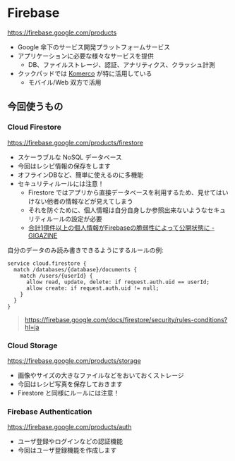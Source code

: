# Firebase

https://firebase.google.com/products

- Google 傘下のサービス開発プラットフォームサービス
- アプリケーションに必要な様々なサービスを提供
  - DB、ファイルストレージ、認証、アナリティクス、クラッシュ計測
- クックパッドでは [Komerco](https://komer.co/) が特に活用している
  - モバイル/Web 双方で活用

## 今回使うもの

### Cloud Firestore

https://firebase.google.com/products/firestore

- スケーラブルな NoSQL データベース
- 今回はレシピ情報の保存をします
- オフラインDBなど、簡単に使えるのに多機能
- セキュリティルールには注意！
  - Firestore ではアプリから直接データベースを利用するため、見せてはいけない他者の情報などが見えてしまう
  - それを防ぐために、個人情報は自分自身しか参照出来ないようなセキュリティルールの設定が必要
  - [合計1億件以上の個人情報がFirebaseの脆弱性によって公開状態に \- GIGAZINE](https://gigazine.net/news/20180625-firebase-vulnerability-data-loss/)

自分のデータのみ読み書きできるようにするルールの例:

```
service cloud.firestore {
  match /databases/{database}/documents {
    match /users/{userId} {
      allow read, update, delete: if request.auth.uid == userId;
      allow create: if request.auth.uid != null;
    }
  }
}
```

> https://firebase.google.com/docs/firestore/security/rules-conditions?hl=ja

### Cloud Storage

https://firebase.google.com/products/storage

- 画像やサイズの大きなファイルなどをおいておくストレージ
- 今回はレシピ写真を保存しておきます
- Firestore と同様にルールには注意！

### Firebase Authentication

https://firebase.google.com/products/auth

- ユーザ登録やログインなどの認証機能
- 今回はユーザ登録機能を作成します
